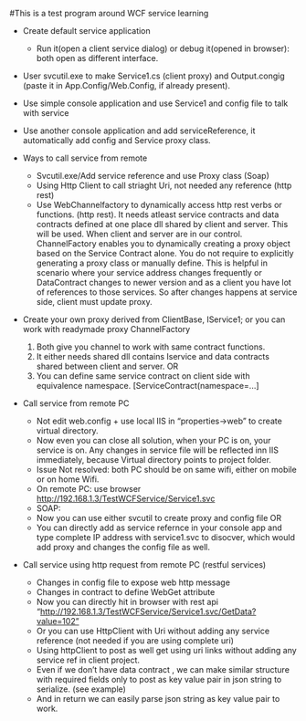 #This is a test program around WCF service learning 
 - Create default service application
	  * Run it(open a client service dialog) or debug it(opened in browser):  both open as different interface.
 - User svcutil.exe to make Service1.cs (client proxy) and Output.congig (paste it in App.Config/Web.Config, if already present).
 - Use simple console application and use Service1 and config file to talk with service
 - Use another console application and add serviceReference, it automatically add config and Service proxy class.
 - Ways to call service from remote
	- Svcutil.exe/Add service reference and use Proxy class (Soap)
	- Using Http Client to call striaght Uri, not needed any reference (http rest)
	- Use WebChannelfactory to dynamically access http rest verbs or functions. (http rest). It needs atleast service contracts and data contracts defined at one place dll shared by client and server. This will be used. When client and server are in our control. ChannelFactory enables you to dynamically creating a proxy object based on the Service Contract alone. You do not require to explicitly generating a proxy class or manually define. This is helpful in scenario where your service address changes frequently or DataContract changes to newer version and as a client you have lot of references to those services. So after changes happens at service side, client must update proxy.
 - Create your own proxy derived from ClientBase<IService1>, IService1; or you can work with readymade proxy ChannelFactory<IService1>
	1. Both give you channel to work with same contract functions.
	2. It either needs shared dll contains Iservice and data contracts shared between client and server. OR
	3. You can define same service contract on client side with equivalence namespace. [ServiceContract(namespace=...]
	
 - Call service from remote PC
 	- Not edit web.config + use local IIS in “properties->web” to create virtual directory.
 	- Now even you can close all solution, when your PC is on, your service is on. Any changes in service file will be reflected inn IIS immediately, because Virtual directory points to project folder.
 	-  Issue Not resolved: both PC should be on same wifi, either on mobile or on home Wifi.
 	-  On remote PC: use browser http://192.168.1.3/TestWCFService/Service1.svc
 	-  SOAP:
 	- Now you can use either svcutil to create proxy and config file OR
 	- You can directly add as service refernce in your console app and type complete IP address with service1.svc to disocver, which would add proxy and changes the config file as well.
 - Call service using http request from remote PC (restful services)
	- Changes in config file to expose web http message
	- Changes in contract to define WebGet attribute
	- Now you can directly hit in browser with rest api “http://192.168.1.3/TestWCFService/Service1.svc/GetData?value=102”
	- Or you can use HttpClient with Uri without adding any service reference (not needed if you are using complete uri)
	- Using httpClient to post as well get using uri links without adding any service ref in client project.
	- Even if we don’t have data contract , we can make similar structure with required fields only to post as key value pair in json string to serialize. (see example)
	- And in return we can easily parse json string as key value pair to work.
